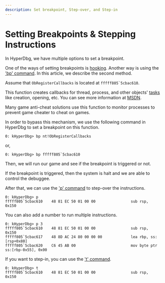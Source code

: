 ```yaml
---
description: Set breakpoint, Step-over, and Step-in
---
```


# Setting Breakpoints & Stepping Instructions

In HyperDbg, we have multiple options to set a breakpoint.

One of the ways of setting breakpoints is [hooking](https://docs.hyperdbg.org/using-hyperdbg/examples/hooking-any-function). Another way is using the ['bp' command](https://docs.hyperdbg.org/commands/debugging-commands/bp). In this article, we describe the second method.

Assume that `ObRegisterCallbacks` is located at ``fffff805`5cbac610``.

This function creates callbacks for thread, process, and other objects' [tasks ](https://rayanfam.com/topics/reversing-windows-internals-part1/)like creation, opening, etc. You can see more information at [MSDN](https://docs.microsoft.com/en-us/windows-hardware/drivers/ddi/wdm/nf-wdm-obregistercallbacks).

Many game anti-cheat solutions use this function to monitor processes to prevent game cheater to cheat on games.

In order to bypass this mechanism, we use the following command in HyperDbg to set a breakpoint on this function.

```
0: kHyperDbg> bp nt!ObRegisterCallbacks
```

or,

```
0: kHyperDbg> bp fffff805`5cbac610
```

Then, we will run our game and see if the breakpoint is triggered or not.

If the breakpoint is triggered, then the system is halt and we are able to control the debuggee.

After that, we can use the ['p' command](https://docs.hyperdbg.org/commands/debugging-commands/p) to step-over the instructions.

```
0: kHyperDbg> p 
fffff805`5cbac610    48 81 EC 50 01 00 00                sub rsp, 0x150
```

You can also add a number to run multiple instructions.

```
0: kHyperDbg> p 3
fffff805`5cbac610    48 81 EC 50 01 00 00                sub rsp, 0x150
fffff805`5cbac617    48 8D AC 24 80 00 00 00             lea rbp, ss:[rsp+0x80]
fffff805`5cbac620    C6 45 AB 00                         mov byte ptr ss:[rbp-0x55], 0x00
```

If you want to step-in, you can use the ['t' command](https://docs.hyperdbg.org/commands/debugging-commands/t).

```
0: kHyperDbg> t
fffff805`5cbac610    48 81 EC 50 01 00 00                sub rsp, 0x150
```
